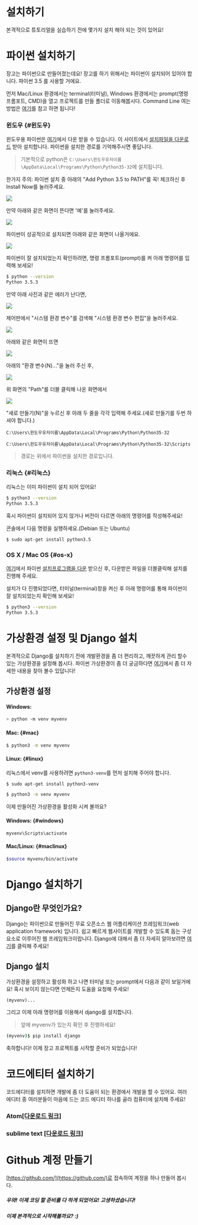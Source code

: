 # 설치하기

본격적으로 튜토리얼을 실습하기 전에 몇가지 설치 해야 되는 것이 있어요!

# 파이썬 설치하기

장고는 파이썬으로 만들어졌는데요! 장고를 하기 위해서는 파이썬이 설치되어 있어야 합니다. 파이썬 3.5 를 사용할 거에요.

먼저 Mac/Linux 환경에서는 terminal\(터미널\), Windows 환경에서는 prompt\(명령 프롬포트, CMD\)을 열고 프로젝트를 만들 폴더로 이동해봅시다. Command Line 여는 방법은 [여기](https://tutorial.djangogirls.org/ko/intro_to_command_line/#커맨드-라인-열기)를 참고 하면 됩니다!

### 윈도우 {#윈도우}

윈도우용 파이썬은 [여기](https://www.python.org/downloads/release/python-353/)에서 다운 받을 수 있습니다.  이 사이트에서 [설치파일을 다운로드](https://www.python.org/ftp/python/3.5.3/python-3.5.3.exe) 받아 설치합니다. 파이썬을 설치한 경로를 기억해주시면 좋답니다.

> 기본적으로 python은 `C:\Users\윈도우유저이름\AppData\Local\Programs\Python\Python35-32`에 설치됩니다.

한가지 주의: 파이썬 설치 중 아래의 "Add Python 3.5 to PATH"를 꼭! 체크하신 후 Install Now를 눌러주세요.

![](https://www.dropbox.com/s/oi3i8d7dxl7l6nm/%EC%8A%A4%ED%81%AC%EB%A6%B0%EC%83%B7%202017-02-23%2020.13.35.png?dl=1)

만약 아래와 같은 화면이 뜬다면 '예'를 눌러주세요.

![](https://www.dropbox.com/s/loxaxfk0wr7ka2f/%EC%8A%A4%ED%81%AC%EB%A6%B0%EC%83%B7%202017-02-23%2020.16.56.png?dl=1)

파이썬이 성공적으로 설치되면 아래와 같은 화면이 나올거에요.

![](https://www.dropbox.com/s/9miyxofq94ftjdy/%EC%8A%A4%ED%81%AC%EB%A6%B0%EC%83%B7%202017-02-23%2020.17.55.png?dl=1)

파이썬이 잘 설치되었는지 확인하려면, 명령 프롬포트\(prompt\)를 켜 아래 명령어를 입력해 보세요!

```bash
$ python --version
Python 3.5.3
```

만약 아래 사진과 같은 에러가 난다면,

![](https://www.dropbox.com/s/9cribp2hnpikipi/%EC%8A%A4%ED%81%AC%EB%A6%B0%EC%83%B7%202017-02-23%2020.24.00.png?dl=1)

제어판에서 "시스템 환경 변수"를 검색해 "시스템 환경 변수 편집"을 눌러주세요.

![](https://www.dropbox.com/s/iebgr1hspfa8bta/%EC%8A%A4%ED%81%AC%EB%A6%B0%EC%83%B7%202017-02-23%2020.28.28.png?dl=1)

아래와 같은 화면이 뜨면

![](https://www.dropbox.com/s/gcn6yvw9761ldpu/%EC%8A%A4%ED%81%AC%EB%A6%B0%EC%83%B7%202017-02-23%2020.28.59.png?dl=1)

아래의 "환경 변수\(N\)..."을 눌러 주신 후,

![](https://www.dropbox.com/s/aw422rg4m9wpj3f/%EC%8A%A4%ED%81%AC%EB%A6%B0%EC%83%B7%202017-02-23%2020.30.17.png?dl=1)

위 화면의 "Path"를 더블 클릭해 나온 화면에서

![](https://www.dropbox.com/s/745q16o9y5r6oae/%EC%8A%A4%ED%81%AC%EB%A6%B0%EC%83%B7%202017-02-23%2020.31.12.png?dl=1)

"새로 만들기\(N\)"을 누르신 후 아래 두 줄을 각각 입력해 주세요.\(새로 만들기를 두번 하셔야 합니다.\)

`C:\Users\윈도우유저이름\AppData\Local\Programs\Python\Python35-32`

`C:\Users\윈도우유저이름\AppData\Local\Programs\Python\Python35-32\Scripts`

> 경로는 위에서 파이썬을 설치한 경로입니다.

### 리눅스 {#리눅스}

리눅스는 이미 파이썬이 설치 되어 있어요!

```bash
$ python3 --version
Python 3.5.3
```

혹시 파이썬이 설치되어 있지 않거나 버전이 다르면 아래의 명령어를 작성해주세요!

콘솔에서 다음 명령을 실행하세요.\(Debian 또는 Ubuntu\)

```bash
$ sudo apt-get install python3.5
```

### OS X / Mac OS {#os-x}

[여기](https://www.python.org/downloads/release/python-353/)에서 파이썬 [설치프로그램을 다운](https://www.python.org/ftp/python/3.5.3/python-3.5.3-macosx10.6.pkg) 받으신 후, 다운받은 파일을 더블클릭해 설치를 진행해 주세요.

설치가 다 진행되었다면, 터미널\(terminal\)창을 켜신 후 아래 명령어를 통해 파이썬이 잘 설치되었는지 확인해 보세요!

```bash
$ python3 --version
Python 3.5.3
```

# 가상환경 설정 및 Django 설치

본격적으로 Django를 설치하기 전에 개발환경을 좀 더 편리하고, 깨끗하게 관리 할수 있는 가상환경을 설정해 봅시다. 파이썬 가상환경이 좀 더 궁금하다면 [여기](https://tutorial.djangogirls.org/ko/installation/#가상-환경)에서 좀 더 자세한 내용을 찾아 볼수 있답니다!

## 가상환경 설정

#### Windows:

```bash
> python -m venv myvenv
```

#### Mac: {#mac}

```bash
$ python3 -m venv myvenv
```

#### Linux: {#linux}

리눅스에서 venv를 사용하려면 `python3-venv`를 먼저 설치해 주어야 합니다.

```bash
$ sudo apt-get install python3-venv
```

```bash
$ python3 -m venv myvenv
```

이제 만들어진 가상환경을 활성화 시켜 볼까요?

#### Windows: {#windows}

```
myvenv\Scripts\activate
```

#### Mac/Linux: {#maclinux}

```bash
$source myvenv/bin/activate
```

# Django 설치하기

## Django란 무엇인가요?

Django는 파이썬으로 만들어진 무료 오픈소스 웹 어플리케이션 프레임워크\(web application framework\) 입니다. 쉽고 빠르게 웹사이트를 개발할 수 있도록 돕는 구성요소로 이루어진 웹 프레임워크이랍니다. Django에 대해서 좀 더 자세히 알아보려면 [여기](https://tutorial.djangogirls.org/ko/django/)를 클릭해 주세요!

## Django 설치

가상환경을 설정하고 활성화 하고 나면 터미널 또는 prompt에서 다음과 같이 보일거에요! 혹시 보이지 않는다면 언제든지 도움을 요청해 주세요!

```
(myvenv)...
```

그리고 이제 아래 명령어를 이용해서 django를 설치합니다.

> 앞에 myvenv가 있는지 확인 후 진행하세요!

```bash
(myvenv)$ pip install django
```

축하합니다! 이제 장고 프로젝트를 시작할 준비가 되었습니다!

# 코드에티터 설치하기

코드에디터를 설치하면 개발에 좀 더 도움이 되는 환경에서 개발을 할 수 있어요. 여러 에디터 중 여러분들이 마음에 드는 코드 에디터 하나를 골라 컴퓨터에 설치해 주세요!

### Atom[\[다운로드 링크\]](https://atom.io/)

### sublime text [\[다운로드 링크\]](https://www.sublimetext.com/3)

# Github 계정 만들기

[https://github.com/](https://github.com/)로 접속하여 계정을 하나 만들어 봅시다.

##### 우와! 이제 코딩 할 준비를 다 하게 되었어요! 고생하셨습니다!

##### 이제 본격적으로 시작해볼까요? :\)



